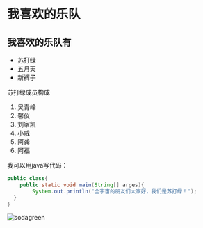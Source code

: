 # 我喜欢的乐队
## 我喜欢的乐队有
* 苏打绿
* 五月天
* 新裤子

苏打绿成员构成
1. 吴青峰
2. 馨仪
3. 刘家凯
4. 小威
5. 阿龚
6. 阿福

我可以用java写代码：
```java
public class{
    public static void main(String[] arges){
        System.out.println("全宇宙的朋友们大家好，我们是苏打绿！");  
  }
}
```
![sodagreen](C:\Users\Mars\Pictures\Sodagreen.jpg)
